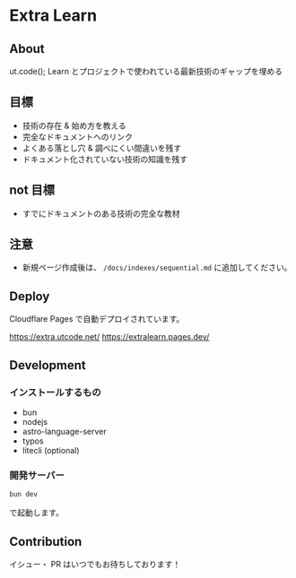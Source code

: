 # Extra Learn

## About

ut.code(); Learn とプロジェクトで使われている最新技術のギャップを埋める

## 目標

- 技術の存在 & 始め方を教える
- 完全なドキュメントへのリンク
- よくある落とし穴 & 調べにくい間違いを残す
- ドキュメント化されていない技術の知識を残す

## not 目標

- すでにドキュメントのある技術の完全な教材

## 注意

- 新規ページ作成後は、 `/docs/indexes/sequential.md` に追加してください。

## Deploy

Cloudflare Pages で自動デプロイされています。

<https://extra.utcode.net/>
<https://extralearn.pages.dev/>

## Development

### インストールするもの

- bun
- nodejs
- astro-language-server
- typos
- litecli (optional)

### 開発サーバー

```sh
bun dev
```

で起動します。


## Contribution

イシュー・ PR はいつでもお待ちしております！
